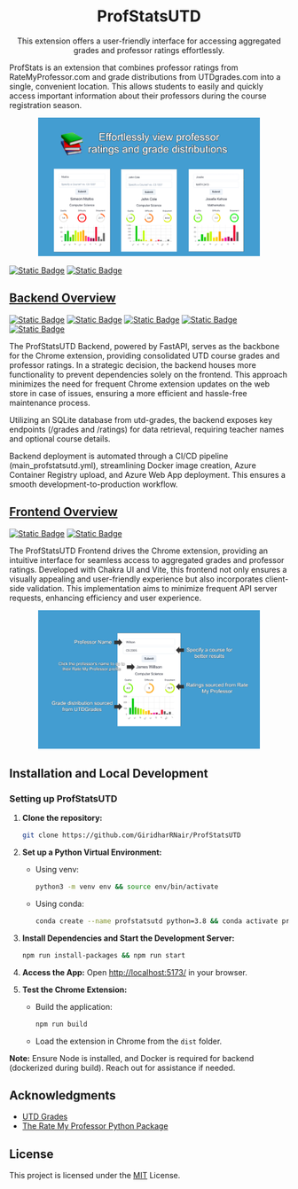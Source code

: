 <h1 align="center">ProfStatsUTD</h1>

<p align="center">
This extension offers a user-friendly interface for accessing aggregated grades and professor ratings effortlessly.

ProfStats is an extension that combines professor ratings from RateMyProfessor.com and grade distributions from UTDgrades.com into a single, convenient location. This allows students to easily and quickly access important information about their professors during the course registration season.
</p>

<p align="center">
  <img src="assets/extension-screenshot-1.jpg" alt="Screenshot" width="400">
</p>

[![Static Badge](https://img.shields.io/badge/Featured_on-Chrome_Web_Store-cce7e8?style=for-the-badge)](https://chromewebstore.google.com/detail/profstats-ut-dallas/doilmgfedjlpepeaolcfpdmkehecdaff)
[![Static Badge](https://img.shields.io/badge/License-MIT-blue?style=for-the-badge)](https://raw.githubusercontent.com/GiridharRNair/ProfStatsUTD/main/LICENSE)

## [Backend Overview](/server/README.md)

[![Static Badge](https://img.shields.io/badge/Deployed_on-Azure-0089D6?style=for-the-badge)](https://profstatsutd.azurewebsites.net/docs)
[![Static Badge](https://img.shields.io/badge/Powered_by-FastAPI-009688?style=for-the-badge)](https://fastapi.tiangolo.com/)
[![Static Badge](https://img.shields.io/badge/Database-SQLite-003B57?style=for-the-badge)](https://www.sqlite.org/index.html)
[![Static Badge](https://img.shields.io/badge/Containerized_with-Docker-2496ED?style=for-the-badge)](https://www.docker.com/)
[![Static Badge](https://img.shields.io/badge/CI/CD_with-GitHub_Actions-2088FF?style=for-the-badge)](https://github.com/features/actions)

The ProfStatsUTD Backend, powered by FastAPI, serves as the backbone for the Chrome extension, providing consolidated UTD course grades and professor ratings. In a strategic decision, the backend houses more functionality to prevent dependencies solely on the frontend. This approach minimizes the need for frequent Chrome extension updates on the web store in case of issues, ensuring a more efficient and hassle-free maintenance process.

Utilizing an SQLite database from utd-grades, the backend exposes key endpoints (/grades and /ratings) for data retrieval, requiring teacher names and optional course details.

Backend deployment is automated through a CI/CD pipeline (main_profstatsutd.yml), streamlining Docker image creation, Azure Container Registry upload, and Azure Web App deployment. This ensures a smooth development-to-production workflow.

## [Frontend Overview](/extension/README.md)

[![Static Badge](https://img.shields.io/badge/Powered_by-Chakra_UI-319795?style=for-the-badge)](https://chakra-ui.com/)
[![Static Badge](https://img.shields.io/badge/Powered_by-Vite-646CFF?style=for-the-badge)](https://vitejs.dev/)

The ProfStatsUTD Frontend drives the Chrome extension, providing an intuitive interface for seamless access to aggregated grades and professor ratings. Developed with Chakra UI and Vite, this frontend not only ensures a visually appealing and user-friendly experience but also incorporates client-side validation. This implementation aims to minimize frequent API server requests, enhancing efficiency and user experience.

<p align="center">
  <img src="assets/extension-screenshot-2.jpg" alt="Screenshot" width="400">
</p>

## Installation and Local Development

### Setting up ProfStatsUTD

1. **Clone the repository:**
   ```bash
   git clone https://github.com/GiridharRNair/ProfStatsUTD
   ```

2. **Set up a Python Virtual Environment:**
   - Using venv:
     ```bash
     python3 -m venv env && source env/bin/activate
     ```
   - Using conda:
     ```bash
     conda create --name profstatsutd python=3.8 && conda activate profstatsutd
     ```

3. **Install Dependencies and Start the Development Server:**
   ```bash
   npm run install-packages && npm run start
   ```

4. **Access the App:**
   Open [http://localhost:5173/](http://localhost:5173/) in your browser.

5. **Test the Chrome Extension:**
   - Build the application:
     ```bash
     npm run build
     ```
   - Load the extension in Chrome from the `dist` folder.

**Note:** Ensure Node is installed, and Docker is required for backend (dockerized during build). Reach out for assistance if needed.

## Acknowledgments

- [UTD Grades](https://utdgrades.com/)
- [The Rate My Professor Python Package](https://github.com/Nobelz/RateMyProfessorAPI)

## License

This project is licensed under the [MIT](LICENSE) License.
